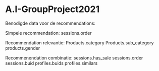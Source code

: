 # A.I-GroupProject2021

Benodigde data voor de recommendations:

Simpele recommendation:
sessions.order

Recommendation relevantie:
Products.category
Products.sub_category
products.gender

Recommenendation combinatie:
sessions.has_sale
sessions.order
sessions.buid
profiles.buids
profiles.similars

